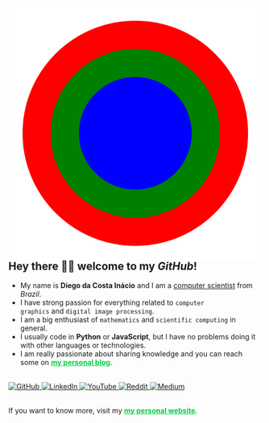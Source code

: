 <img align="right" src="./image.svg" />

## Hey there 👋🏾 welcome to my _GitHub_!

- My name is <b>Diego da Costa Inácio</b> and I am a <u>computer scientist</u> from <em>Brazil</em>.
- I have strong passion for everything related to <code>computer graphics</code> and <code>digital image processing</code>.
- I am a big enthusiast of <code>mathematics</code> and <code>scientific computing</code> in general.
- I usually code in <b>Python</b> or <b>JavaScript</b>, but I have no problems doing it with other languages or technologies.
- I am really passionate about sharing knowledge and you can reach some on <a href="https://diegoinacio.github.io/blog/" style="color: rgb(0, 204, 68)"><b>my personal blog</b></a>.

<br />

<a href="https://github.com/diegoinacio/">
  <img alt="GitHub" title="GitHub" width="28px" src="https://cdn.jsdelivr.net/npm/simple-icons@v3/icons/github.svg" />
</a>
<a href="https://www.linkedin.com/in/diegoinacio/">
  <img alt="LinkedIn" title="LinkedIn" width="28px" src="https://cdn.jsdelivr.net/npm/simple-icons@v3/icons/linkedin.svg" />
</a>
<a href="https://www.youtube.com/user/diegodci/">
  <img alt="YouTube" title="YouTube" width="28px" src="https://cdn.jsdelivr.net/npm/simple-icons@v3/icons/youtube.svg" />
</a>
<a href="https://www.reddit.com/user/diecosina/">
  <img alt="Reddit" title="Reddit" width="28px" src="https://cdn.jsdelivr.net/npm/simple-icons@v3/icons/reddit.svg" />
</a>
<a href="https://www.medium.com/@diegodci/">
  <img alt="Medium" title="Medium" width="28px" src="https://cdn.jsdelivr.net/npm/simple-icons@v3/icons/medium.svg" />
</a>

<br />
<br />

If you want to know more, visit my <a href="https://diegoinacio.github.io/" style="color: rgb(0, 204, 68)"><b>my personal website</b></a>.
